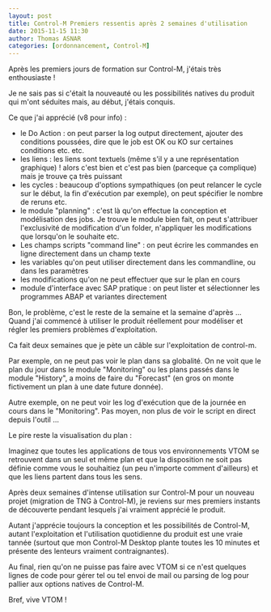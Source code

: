 ```yaml
---
layout: post
title: Control-M Premiers ressentis après 2 semaines d'utilisation
date: 2015-11-15 11:30
author: Thomas ASNAR
categories: [ordonnancement, Control-M]
---
```

Après les premiers jours de formation sur Control-M, j'étais très enthousiaste !

Je ne sais pas si c'était la nouveauté ou les possibilités natives du produit qui m'ont séduites mais, au début, j'étais conquis.

Ce que j'ai apprécié (v8 pour info) :

* le Do Action : on peut parser la log output directement, ajouter des conditions poussées, dire que le job est OK ou KO sur certaines conditions etc. etc.
* les liens : les liens sont textuels (même s'il y a une représentation graphique) ! alors c'est bien et c'est pas bien (parceque ça complique) mais je trouve ça très puissant
* les cycles : beaucoup d'options sympathiques (on peut relancer le cycle sur le début, la fin d'exécution par exemple), on peut spécifier le nombre de reruns etc.
* le module "planning" : c'est là qu'on effectue la conception et modélisation des jobs. Je trouve le module bien fait, on peut s'attribuer l'exclusivité de modification d'un folder, n'appliquer les modifications que lorsqu'on le souhaite etc.
* Les champs scripts "command line" : on peut écrire les commandes en ligne directement dans un champ texte
* les variables qu'on peut utiliser directement dans les commandline, ou dans les paramètres
* les modifications qu'on ne peut effectuer que sur le plan en cours
* module d'interface avec SAP pratique : on peut lister et sélectionner les programmes ABAP et variantes directement

Bon, le problème, c'est le reste de la semaine et la semaine d'après ... Quand j'ai commencé à utiliser le produit réellement pour modéliser et régler les premiers problèmes d'exploitation.

Ca fait deux semaines que je pète un câble sur l'exploitation de control-m. 

Par exemple, on ne peut pas voir le plan dans sa globalité. On ne voit que le plan du jour dans le module "Monitoring" ou les plans passés dans le module "History", a moins de faire du "Forecast" (en gros on monte fictivement un plan à une date future donnée).

Autre exemple, on ne peut voir les log d'exécution que de la journée en cours dans le "Monitoring". Pas moyen, non plus de voir le script en direct depuis l'outil ...


Le pire reste la visualisation du plan :

Imaginez que toutes les applications de tous vos environnements VTOM se retrouvent dans un seul et même plan et que la disposition ne soit pas définie comme vous le souhaitiez (un peu n'importe comment d'ailleurs) et que les liens partent dans tous les sens.

Après deux semaines d'intense utilisation sur Control-M pour un nouveau projet (migration de TNG à Control-M), je reviens sur mes premiers instants de découverte pendant lesquels j'ai vraiment apprécié le produit. 

Autant j'apprécie toujours la conception et les possibilités de Control-M, autant l'exploitation et l'utilisation quotidienne du produit est une vraie tannée (surtout que mon Control-M Desktop plante toutes les 10 minutes et présente des lenteurs vraiment contraignantes).

Au final, rien qu'on ne puisse pas faire avec VTOM si ce n'est quelques lignes de code pour gérer tel ou tel envoi de mail ou parsing de log pour pallier aux options natives de Control-M. 

Bref, vive VTOM !
